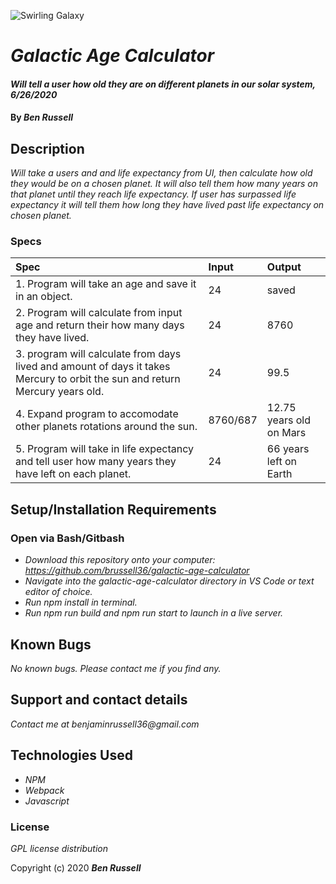 ![Swirling Galaxy](https://ichef.bbci.co.uk/images/ic/1200x675/p089l2pr.jpg)

# _Galactic Age Calculator_

#### _Will tell a user how old they are on different planets in our solar system, 6/26/2020_

#### By _**Ben Russell**_

## Description

_Will take a users and and life expectancy from UI, then calculate how old they would be on a chosen planet. It will also tell them how many years on that planet until they reach life expectancy. If user has surpassed life expectancy it will tell them how long they have lived past life expectancy on chosen planet._

### Specs
| Spec | Input | Output |
| :-------------     | :------------- | :------------- |
| 1. Program will take an age and save it in an object. | 24 | saved |
| 2. Program will calculate from input age and return their how many days they have lived. | 24 | 8760 |
| 3. program will calculate from days lived and amount of days it takes Mercury to orbit the sun and return Mercury years old. | 24 | 99.5 |
| 4. Expand program to accomodate other planets rotations around the sun. | 8760/687 | 12.75 years old on Mars | 
| 5. Program will take in life expectancy and tell user how many years they have left on each planet. | 24 | 66 years left on Earth |

## Setup/Installation Requirements

### Open via Bash/Gitbash

* _Download this repository onto your computer: https://github.com/brussell36/galactic-age-calculator_
* _Navigate into the galactic-age-calculator directory in VS Code or text editor of choice._
* _Run npm install in terminal._
* _Run npm run build and npm run start to launch in a live server._


## Known Bugs

_No known bugs. Please contact me if you find any._

## Support and contact details

_Contact me at benjaminrussell36@gmail.com_

## Technologies Used

* _NPM_
* _Webpack_
* _Javascript_

### License

*GPL license distribution*

Copyright (c) 2020 **_Ben Russell_**
